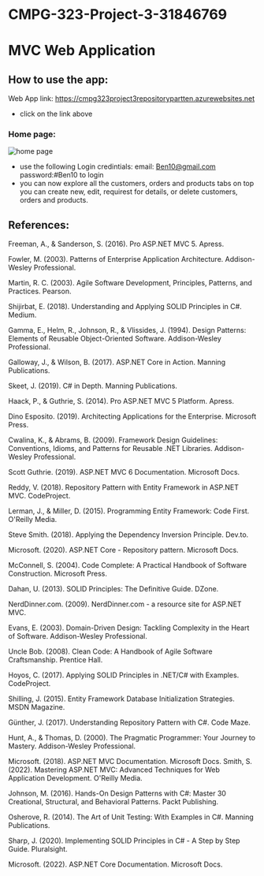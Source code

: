 # CMPG-323-Project-3-31846769
# MVC Web Application

## How to use the app:
Web App link: https://cmpg323project3repositorypartten.azurewebsites.net
* click on the link above
  
### Home page:
  ![home page](https://github.com/cm-ngokx/CMPG-323-Project-3-31846769/assets/127525159/5516d71f-2088-42b0-9beb-d07686bc417a)
  
* use the following Login credintials: email: Ben10@gmail.com password:#Ben10 to login
* you can now explore all the customers, orders and products tabs on top
  you can create new, edit, requirest for details, or delete customers, orders and products.
  
## References:
Freeman, A., & Sanderson, S. (2016). Pro ASP.NET MVC 5. Apress.

Fowler, M. (2003). Patterns of Enterprise Application Architecture. Addison-Wesley Professional.

Martin, R. C. (2003). Agile Software Development, Principles, Patterns, and Practices. Pearson.

Shijirbat, E. (2018). Understanding and Applying SOLID Principles in C#. Medium. 

Gamma, E., Helm, R., Johnson, R., & Vlissides, J. (1994). Design Patterns: Elements of Reusable Object-Oriented Software. Addison-Wesley Professional.

Galloway, J., & Wilson, B. (2017). ASP.NET Core in Action. Manning Publications.

Skeet, J. (2019). C# in Depth. Manning Publications.

Haack, P., & Guthrie, S. (2014). Pro ASP.NET MVC 5 Platform. Apress.

Dino Esposito. (2019). Architecting Applications for the Enterprise. Microsoft Press.

Cwalina, K., & Abrams, B. (2009). Framework Design Guidelines: Conventions, Idioms, and Patterns for Reusable .NET Libraries. Addison-Wesley Professional.

Scott Guthrie. (2019). ASP.NET MVC 6 Documentation. Microsoft Docs. 

Reddy, V. (2018). Repository Pattern with Entity Framework in ASP.NET MVC. CodeProject. 

Lerman, J., & Miller, D. (2015). Programming Entity Framework: Code First. O'Reilly Media.

Steve Smith. (2018). Applying the Dependency Inversion Principle. Dev.to. 

Microsoft. (2020). ASP.NET Core - Repository pattern. Microsoft Docs. 

McConnell, S. (2004). Code Complete: A Practical Handbook of Software Construction. Microsoft Press.

Dahan, U. (2013). SOLID Principles: The Definitive Guide. DZone. 

NerdDinner.com. (2009). NerdDinner.com - a resource site for ASP.NET MVC. 

Evans, E. (2003). Domain-Driven Design: Tackling Complexity in the Heart of Software. Addison-Wesley Professional.

Uncle Bob. (2008). Clean Code: A Handbook of Agile Software Craftsmanship. Prentice Hall.

Hoyos, C. (2017). Applying SOLID Principles in .NET/C# with Examples. CodeProject. 

Shilling, J. (2015). Entity Framework Database Initialization Strategies. MSDN Magazine.

Günther, J. (2017). Understanding Repository Pattern with C#. Code Maze. 

Hunt, A., & Thomas, D. (2000). The Pragmatic Programmer: Your Journey to Mastery. Addison-Wesley Professional.

Microsoft. (2018). ASP.NET MVC Documentation. Microsoft Docs. 
Smith, S. (2022). Mastering ASP.NET MVC: Advanced Techniques for Web Application Development. O'Reilly Media.

Johnson, M. (2016). Hands-On Design Patterns with C#: Master 30 Creational, Structural, and Behavioral Patterns. Packt Publishing.

Osherove, R. (2014). The Art of Unit Testing: With Examples in C#. Manning Publications.

Sharp, J. (2020). Implementing SOLID Principles in C# - A Step by Step Guide. Pluralsight.

Microsoft. (2022). ASP.NET Core Documentation. Microsoft Docs. 
